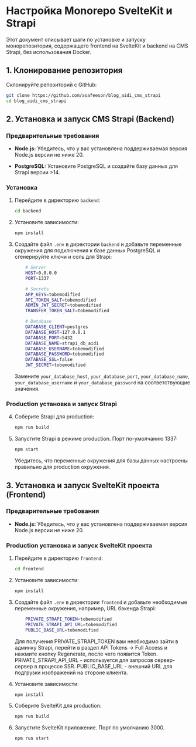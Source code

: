 # Настройка Monorepo SvelteKit и Strapi

Этот документ описывает шаги по установке и запуску монорепозитория, содержащего frontend на SvelteKit и backend на CMS Strapi, без использования Docker.

## 1. Клонирование репозитория

Склонируйте репозиторий с GitHub:

```bash
git clone https://github.com/asafeeson/blog_aidi_cms_strapi
cd blog_aidi_cms_strapi
```

## 2. Установка и запуск CMS Strapi (Backend)

### Предварительные требования

* **Node.js:** Убедитесь, что у вас установлена поддерживаемая версия Node.js версии не ниже 20.

* **PostgreSQL:** Установите PostgreSQL и создайте базу данных для Strapi версии >14.

### Установка

1.  Перейдите в директорию `backend`:

    ```bash
    cd backend
    ```

2.  Установите зависимости:

    ```bash
    npm install
    ```

3.  Создайте файл `.env` в директории `backend` и добавьте переменные окружения для подключения к базе данных PostgreSQL и сгенерируйте ключи и соль для Strapi:

    ```bash
        # Server
        HOST=0.0.0.0
        PORT=1337

        # Secrets
        APP_KEYS=tobemodified
        API_TOKEN_SALT=tobemodified
        ADMIN_JWT_SECRET=tobemodified
        TRANSFER_TOKEN_SALT=tobemodified

        # Database
        DATABASE_CLIENT=postgres
        DATABASE_HOST=127.0.0.1
        DATABASE_PORT=5432
        DATABASE_NAME=strapi_db_aidi
        DATABASE_USERNAME=tobemodified
        DATABASE_PASSWORD=tobemodified
        DATABASE_SSL=false
        JWT_SECRET=tobemodified

    ```

    Замените `your_database_host`, `your_database_port`, `your_database_name`, `your_database_username` и `your_database_password` на соответствующие значения.

### Production установка и запуск Strapi

4.  Соберите Strapi для production:

    ```bash
    npm run build
    ```

5.  Запустите Strapi в режиме production. Порт по-умолчанию 1337:

    ```bash
    npm start
    ```

    Убедитесь, что переменные окружения для базы данных настроены правильно для production окружения.

## 3. Установка и запуск SvelteKit проекта (Frontend)

### Предварительные требования

* **Node.js:** Убедитесь, что у вас установлена поддерживаемая версия Node.js версии не ниже 20.

### Production установка и запуск SvelteKit проекта


1.  Перейдите в директорию `frontend`:

    ```bash
    cd frontend
    ```

2.  Установите зависимости:

    ```bash
    npm install
    ```

3.  Создайте файл `.env` в директории `frontend` и добавьте необходимые переменные окружения, например, URL бэкенда Strapi:

    ```bash
        PRIVATE_STRAPI_TOKEN=tobemodified
        PRIVATE_STRAPI_API_URL=tobemodified
        PUBLIC_BASE_URL=tobemodified
    ```

    Для получения PRIVATE_STRAPI_TOKEN вам необходимо зайти в админку Strapi, перейти в раздел API Tokens -> Full Access и нажмите кнопку Regenerate, после чего появится Token.
    PRIVATE_STRAPI_API_URL - используется для запросов сервер-сервер в процессе SSR.
    PUBLIC_BASE_URL - внешний URL для подгрузки изображений на стороне клиента.


4.  Установите зависимости:

    ```bash
    npm install
    ```

5.  Соберите SvelteKit для production:

    ```bash
    npm run build
    ```

6.  Запустите SvelteKit приложение. Порт по умолчанию 3000.
    ```bash
    npm run start
    ```
